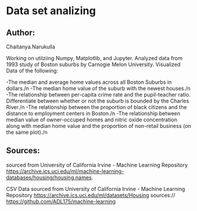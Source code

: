 # Data set  analizing

## Author:
Chaitanya.Narukulla 

Working on  utilziing Numpy, Matplotlib, and Jupyter. Analyzed data from 1993 study of Boston suburbs by Carnogie Melon University. Visualized Data of the following:

-The median and average home values across all Boston Suburbs in dollars./n 
-The median home value of the suburb with the newest houses./n
-The relationship between per-capita crime rate and the pupil-teacher ratio. Differentiate between whether or not the suburb is bounded by 
 the Charles River./n
-The relationship between the proportion of black citizens and the distance to employment centers in Boston./n
-The relationship between median value of owner-occuped homes and nitric oxide concentration along with median home value and the proportion of non-retail business (on the same plot)./n

## Sources:
sourced from University of California Irvine - Machine Learning Repository
https://archive.ics.uci.edu/ml/machine-learning-databases/housing/housing.names.

CSV Data sourced from University of California Irvine - Machine Learning Repository https://archive.ics.uci.edu/ml/datasets/Housing
sources:// https://github.com/ADL175/machine-learning
